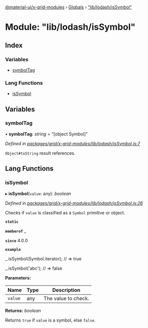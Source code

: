 [@material-ui/x-grid-modules](../README.md) › [Globals](../globals.md) › ["lib/lodash/isSymbol"](_lib_lodash_issymbol_.md)

# Module: "lib/lodash/isSymbol"

## Index

### Variables

* [symbolTag](_lib_lodash_issymbol_.md#symboltag)

### Lang Functions

* [isSymbol](_lib_lodash_issymbol_.md#issymbol)

## Variables

###  symbolTag

• **symbolTag**: *string* = "[object Symbol]"

*Defined in [packages/grid/x-grid-modules/lib/lodash/isSymbol.js:7](https://github.com/mui-org/material-ui-x/blob/a679779/packages/grid/x-grid-modules/lib/lodash/isSymbol.js#L7)*

`Object#toString` result references.

## Lang Functions

###  isSymbol

▸ **isSymbol**(`value`: any): *boolean*

*Defined in [packages/grid/x-grid-modules/lib/lodash/isSymbol.js:26](https://github.com/mui-org/material-ui-x/blob/a679779/packages/grid/x-grid-modules/lib/lodash/isSymbol.js#L26)*

Checks if `value` is classified as a `Symbol` primitive or object.

**`static`** 

**`memberof`** _

**`since`** 4.0.0

**`example`** 

_.isSymbol(Symbol.iterator);
// => true

_.isSymbol('abc');
// => false

**Parameters:**

Name | Type | Description |
------ | ------ | ------ |
`value` | any | The value to check. |

**Returns:** *boolean*

Returns `true` if `value` is a symbol, else `false`.
